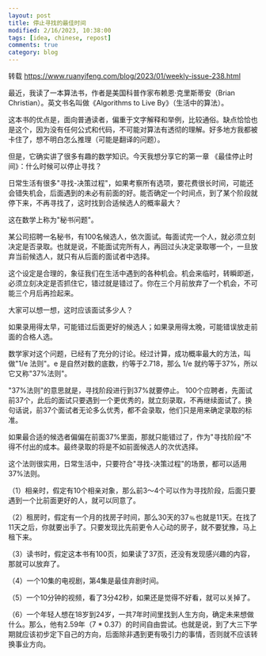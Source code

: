 ```yaml
---
layout: post
title: 停止寻找的最佳时间
modified: 2/16/2023, 10:38:00
tags: [idea, chinese, repost]
comments: true
category: blog
---
```


转载 https://www.ruanyifeng.com/blog/2023/01/weekly-issue-238.html

最近，我读了一本算法书，作者是美国科普作家布赖恩·克里斯蒂安（Brian Christian）。英文书名叫做《Algorithms to Live By》（生活中的算法）。

这本书的优点是，面向普通读者，偏重于文字解释和举例，比较通俗。缺点恰恰也是这个，因为没有任何公式和代码，不可能对算法有透彻的理解。好多地方我都被卡住了，想不明白怎么推理（可能是翻译的问题）。

但是，它确实讲了很多有趣的数学知识。今天我想分享它的第一章 《最佳停止时间》：什么时候可以停止寻找？

日常生活有很多"寻找-决策过程"，如果考察所有选项，要花费很长时间，可能还会错失机会，后面遇到的未必有前面的好。能否确定一个时间点，到了某个阶段就停下来，不再寻找了，这时找到合适候选人的概率最大？

这在数学上称为"秘书问题"。

某公司招聘一名秘书，有100名候选人，依次面试。每面试完一个人，就必须立刻决定是否录取。也就是说，不能面试完所有人，再回过头决定录取哪一个，一旦放弃当前候选人，就只有从后面的面试者中选择。

这个设定是合理的，象征我们在生活中遇到的各种机会。机会来临时，转瞬即逝，必须立刻决定是否抓住它，错过就是错过了。你在三个月前放弃了一个机会，不可能三个月后再捡起来。

大家可以想一想，这时应该面试多少人？

如果录用得太早，可能错过后面更好的候选人；如果录用得太晚，可能错误放走前面的合格人选。

数学家对这个问题，已经有了充分的讨论。经过计算，成功概率最大的方法，叫做"1/e 法则"。e 是自然对数的底数，约等于2.718，那么 1/e 就约等于37%，所以它又称"37%法则"。

"37%法则"的意思就是，寻找阶段进行到37%就要停止。 100个应聘者，先面试前37个，此后的面试只要遇到一个更优秀的，就立刻录取，不再继续面试了。换句话说，前37个面试者无论多么优秀，都不会录取，他们只是用来确定录取的标准。

如果最合适的候选者偏偏在前面37%里面，那就只能错过了，作为"寻找阶段"不得不付出的成本。最终录取的将是不如前面候选人的次优选择。

这个法则很实用，日常生活中，只要符合"寻找-决策过程"的场景，都可以适用37%法则。

（1）相亲时，假定有10个相亲对象，那么前3～4个可以作为寻找阶段，后面只要遇到一个比前面更好的人，就可以同意了。

（2）租房时，假定有一个月的找房子时间，那么30天的37﹪也就是11天。在找了11天之后，你就要出手了。只要发现比先前更令人心动的房子，就不要犹豫，马上租下来。

（3）读书时，假定这本书有100页，如果读了37页，还没有发现感兴趣的内容，那就可以放弃了。

（4）一个10集的电视剧，第4集是最佳弃剧时间。

（5）一个10分钟的视频，看了3分42秒，如果还是觉得不好看，就可以关掉了。

（6）一个年轻人想在18岁到24岁，一共7年时间里找到人生方向，确定未来想做什么。那么，他有2.59年（7 * 0.37）的时间自由尝试。也就是说，到了大三下学期就应该初步定下自己的方向，后面除非遇到更有吸引力的事情，否则就不应该转换事业方向。
